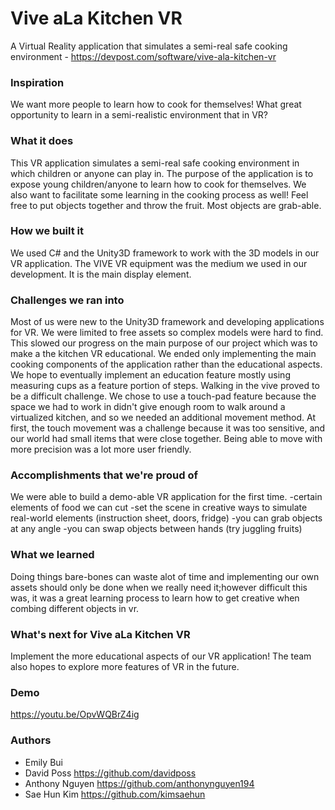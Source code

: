 # Vive aLa Kitchen VR
A Virtual Reality application that simulates a semi-real safe cooking environment - https://devpost.com/software/vive-ala-kitchen-vr

### Inspiration
We want more people to learn how to cook for themselves! What great opportunity to learn in a semi-realistic environment that in VR?

### What it does
This VR application simulates a semi-real safe cooking environment in which children or anyone can play in. The purpose of the application is to expose young children/anyone to learn how to cook for themselves. We also want to facilitate some learning in the cooking process as well! Feel free to put objects together and throw the fruit. Most objects are grab-able.

### How we built it
We used C# and the Unity3D framework to work with the 3D models in our VR application. The VIVE VR equipment was the medium we used in our development. It is the main display element.

### Challenges we ran into
Most of us were new to the Unity3D framework and developing applications for VR. We were limited to free assets so complex models were hard to find. This slowed our progress on the main purpose of our project which was to make a the kitchen VR educational. We ended only implementing the main cooking components of the application rather than the educational aspects. We hope to eventually implement an education feature mostly using measuring cups as a feature portion of steps. Walking in the vive proved to be a difficult challenge. We chose to use a touch-pad feature because the space we had to work in didn't give enough room to walk around a virtualized kitchen, and so we needed an additional movement method. At first, the touch movement was a challenge because it was too sensitive, and our world had small items that were close together. Being able to move with more precision was a lot more user friendly.

### Accomplishments that we're proud of
We were able to build a demo-able VR application for the first time. -certain elements of food we can cut -set the scene in creative ways to simulate real-world elements (instruction sheet, doors, fridge) -you can grab objects at any angle -you can swap objects between hands (try juggling fruits)

### What we learned
Doing things bare-bones can waste alot of time and implementing our own assets should only be done when we really need it;however difficult this was, it was a great learning process to learn how to get creative when combing different objects in vr.

### What's next for Vive aLa Kitchen VR
Implement the more educational aspects of our VR application! The team also hopes to explore more features of VR in the future.

### Demo
https://youtu.be/OpvWQBrZ4ig

### Authors
* Emily Bui
* David Poss https://github.com/davidposs
* Anthony Nguyen https://github.com/anthonynguyen194
* Sae Hun Kim https://github.com/kimsaehun
